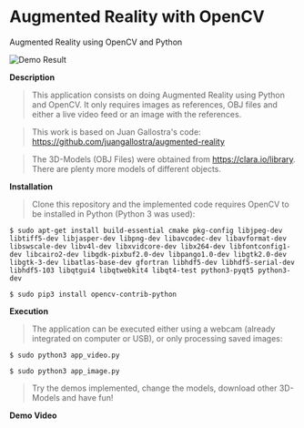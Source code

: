 # Augmented Reality with OpenCV
Augmented Reality using OpenCV and Python

![Demo Result](https://github.com/kranok-dev/Augmented_Reality_with_OpenCV/blob/master/Results.jpg?raw=true)

**Description**                                                               
> This application consists on doing Augmented Reality using Python and OpenCV. It only requires images as references, OBJ files and either a live video feed or an image with the references. 

> This work is based on Juan Gallostra's code:
> https://github.com/juangallostra/augmented-reality

> The 3D-Models (OBJ Files) were obtained from https://clara.io/library. There are plenty more models of different objects.

**Installation**
> Clone this repository and the implemented code requires OpenCV to be installed in Python (Python 3 was used):
  ```
  $ sudo apt-get install build-essential cmake pkg-config libjpeg-dev libtiff5-dev libjasper-dev libpng-dev libavcodec-dev libavformat-dev libswscale-dev libv4l-dev libxvidcore-dev libx264-dev libfontconfig1-dev libcairo2-dev libgdk-pixbuf2.0-dev libpango1.0-dev libgtk2.0-dev libgtk-3-dev libatlas-base-dev gfortran libhdf5-dev libhdf5-serial-dev libhdf5-103 libqtgui4 libqtwebkit4 libqt4-test python3-pyqt5 python3-dev
  
  $ sudo pip3 install opencv-contrib-python
  ```

**Execution**
> The application can be executed either using a webcam (already integrated on computer or USB), or only processing saved images:
```
$ sudo python3 app_video.py

$ sudo python3 app_image.py
```

> Try the demos implemented, change the models, download other 3D-Models and have fun!

**Demo Video**
>
